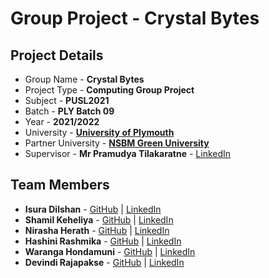 # Group Project - Crystal Bytes

## Project Details
- Group Name - **Crystal Bytes**
- Project Type - **Computing Group Project**
- Subject - **PUSL2021**
- Batch - **PLY Batch 09**
- Year - **2021/2022**
- University - [**University of Plymouth**](https://www.plymouth.ac.uk/)
- Partner University - [**NSBM Green University**](https://www.nsbm.ac.lk/)
- Supervisor - **Mr Pramudya Tilakaratne** - [LinkedIn](https://www.linkedin.com/in/pramudya-tilakaratne-44023896/)

## Team Members
- **Isura Dilshan** - [GitHub](https://github.com/IsuraDilshan) | [LinkedIn](https://www.linkedin.com/in/isura-dilshan-b278231a9/)
- **Shamil Keheliya** - [GitHub](https://github.com/shamilkeheliya) | [LinkedIn](https://www.linkedin.com/in/shamilkeheliya/)
- **Nirasha Herath** - [GitHub](https://github.com/kavindihmn) | [LinkedIn](https://www.linkedin.com/in/nirasha-herath-284006196/)
- **Hashini Rashmika** - [GitHub](https://github.com/Hashini99) | [LinkedIn](https://www.linkedin.com/in/hashini-rashmika-8289a0217/)
- **Waranga Hondamuni** - [GitHub](https://github.com/mandakini76) | [LinkedIn](https://www.linkedin.com/in/waranga-hondamuni-a9b10a1b3/)
- **Devindi Rajapakse** - [GitHub](https://github.com/devindirajapakse) | [LinkedIn](https://www.linkedin.com/in/devindi-rajapakse-0600ba1b8/)
